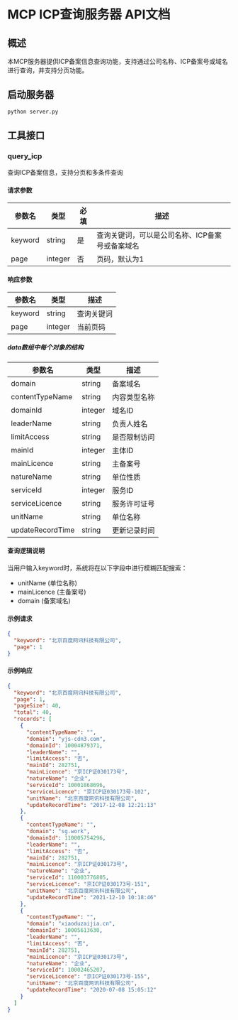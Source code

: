 # MCP ICP查询服务器 API文档

## 概述
本MCP服务器提供ICP备案信息查询功能，支持通过公司名称、ICP备案号或域名进行查询，并支持分页功能。

## 启动服务器
```bash
python server.py
```

## 工具接口

### query_icp
查询ICP备案信息，支持分页和多条件查询

#### 请求参数
| 参数名 | 类型 | 必填 | 描述 |
|-------|------|------|------|
| keyword | string | 是 | 查询关键词，可以是公司名称、ICP备案号或备案域名 |
| page | integer | 否 | 页码，默认为1 |

#### 响应参数
| 参数名 | 类型 | 描述 |
|-------|------|------|
| keyword | string | 查询关键词 |
| page | integer | 当前页码 |

##### data数组中每个对象的结构
| 参数名 | 类型 | 描述 |
|-------|------|------|
| domain | string | 备案域名 |
| contentTypeName | string | 内容类型名称 |
| domainId | integer | 域名ID |
| leaderName | string | 负责人姓名 |
| limitAccess | string | 是否限制访问 |
| mainId | integer | 主体ID |
| mainLicence | string | 主备案号 |
| natureName | string | 单位性质 |
| serviceId | integer | 服务ID |
| serviceLicence | string | 服务许可证号 |
| unitName | string | 单位名称 |
| updateRecordTime | string | 更新记录时间 |

#### 查询逻辑说明
当用户输入keyword时，系统将在以下字段中进行模糊匹配搜索：
- unitName (单位名称)
- mainLicence (主备案号)
- domain (备案域名)



#### 示例请求
```json
{
  "keyword": "北京百度网讯科技有限公司",
  "page": 1
}
```

#### 示例响应
```json
{
  "keyword": "北京百度网讯科技有限公司",
  "page": 1,
  "pageSize": 40,
  "total": 40,
  "records": [
    {
      "contentTypeName": "",
      "domain": "yjs-cdn3.com",
      "domainId": 10004879371,
      "leaderName": "",
      "limitAccess": "否",
      "mainId": 282751,
      "mainLicence": "京ICP证030173号",
      "natureName": "企业",
      "serviceId": 10001868696,
      "serviceLicence": "京ICP证030173号-102",
      "unitName": "北京百度网讯科技有限公司",
      "updateRecordTime": "2017-12-08 12:21:13"
    },
    {
      "contentTypeName": "",
      "domain": "sg.work",
      "domainId": 110005754296,
      "leaderName": "",
      "limitAccess": "否",
      "mainId": 282751,
      "mainLicence": "京ICP证030173号",
      "natureName": "企业",
      "serviceId": 110003776805,
      "serviceLicence": "京ICP证030173号-151",
      "unitName": "北京百度网讯科技有限公司",
      "updateRecordTime": "2021-12-10 10:18:46"
    },
    {
      "contentTypeName": "",
      "domain": "xiaoduzaijia.cn",
      "domainId": 10005613630,
      "leaderName": "",
      "limitAccess": "否",
      "mainId": 282751,
      "mainLicence": "京ICP证030173号",
      "natureName": "企业",
      "serviceId": 10002465207,
      "serviceLicence": "京ICP证030173号-155",
      "unitName": "北京百度网讯科技有限公司",
      "updateRecordTime": "2020-07-08 15:05:12"
    }
  ]
}
```